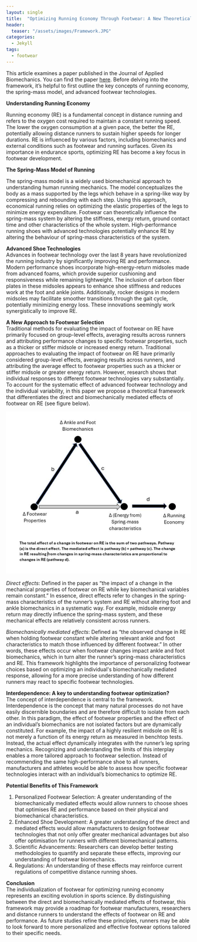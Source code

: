 ```yaml
---
layout: single
title:  "Optimizing Running Economy Through Footwear: A New Theoretical Framework"
header:
  teaser: "/assets/images/Framework.JPG"
categories: 
  - Jekyll
tags:
  - footwear
---
```

This article examines a paper published in the Journal of Applied Biomechanics. You can find the paper <a href="https://journals.humankinetics.com/view/journals/jab/41/1/article-p1.xml" target="_blank">here</a>. Before delving into the framework, it’s helpful to first outline the key concepts of running economy, the spring-mass model, and advanced footwear technologies.


**Understanding Running Economy**      

Running economy (RE) is a fundamental concept in distance running and refers to the oxygen cost required to maintain a constant running speed. The lower the oxygen consumption at a given pace, the better the RE, potentially allowing distance runners to sustain higher speeds for longer durations. RE is influenced by various factors, including biomechanics and external conditions such as footwear and running surfaces. Given its importance in endurance sports, optimizing RE has become a key focus in footwear development. 

**The Spring-Mass Model of Running**  

The spring-mass model is a widely used biomechanical approach to understanding human running mechanics. The model conceptualizes the body as a mass supported by the legs which behave in a spring-like way by compressing and rebounding with each step. Using this approach, economical running relies on optimizing the elastic properties of the legs to minimize energy expenditure. Footwear can theoretically influence the spring-mass system by altering the stiffness, energy return, ground contact time and other characteristics of the whole system. High-performance running shoes with advanced technologies potentially enhance RE by altering the behaviour of spring-mass characteristics of the system. 

**Advanced Shoe Technologies**    
Advances in footwear technology over the last 8 years have revolutionized the running industry by significantly improving RE and performance. Modern performance shoes incorporate high-energy-return midsoles made from advanced foams, which provide superior cushioning and responsiveness while remaining lightweight. The inclusion of carbon fiber plates in these midsoles appears to enhance shoe stiffness and reduces work at the foot and ankle joints. Additionally, rocker designs in modern midsoles may facilitate smoother transitions through the gait cycle, potentially minimizing energy loss. These innovations seemingly work synergistically to improve RE.  

**A New Approach to Footwear Selection**  
Traditional methods for evaluating the impact of footwear on RE have primarily focused on group-level effects, averaging results across runners and attributing performance changes to specific footwear properties, such as a thicker or stiffer midsole or increased energy return. 
Traditional approaches to evaluating the impact of footwear on RE have primarily considered group-level effects, averaging results across runners, and attributing the average effect to footwear properties such as a thicker or stiffer midsole or greater energy return. However, research shows that individual responses to different footwear technologies vary substantially. To account for the systematic effect of advanced footwear technology and the individual variability, in this paper we propose a theoretical framework that differentiates the direct and biomechanically mediated effects of footwear on RE (see figure below).    

![Framework](/assets/images/Framework.JPG)

*Direct effects*: Defined in the paper as “the impact of a change in the mechanical properties of footwear on RE while key biomechanical variables remain constant.” In essence, direct effects refer to changes in the spring-mass characteristics of the runner’s system and RE without altering foot and ankle biomechanics in a systematic way. For example, midsole energy return may directly influence the spring-mass system, and these mechanical effects are relatively consistent across runners.    

*Biomechanically mediated effects*: Defined as “the observed change in RE when holding footwear constant while altering relevant ankle and foot characteristics to match those influenced by different footwear.” In other words, these effects occur when footwear changes impact ankle and foot biomechanics, which in turn alter the runner’s spring-mass characteristics and RE.
This framework highlights the importance of personalizing footwear choices based on optimizing an individual's biomechanically mediated response, allowing for a more precise understanding of how different runners may react to specific footwear technologies.   

**Interdependence: A key to understanding footwear optimization?**    
The concept of interdependence is central to the framework. Interdependence is the concept that many natural processes do not have easily discernible boundaries and are therefore difficult to isolate from each other. In this paradigm, the effect of footwear properties and the effect of an individual’s biomechanics are not isolated factors but are dynamically constituted. For example, the impact of a highly resilient midsole on RE is not merely a function of its energy return as measured in benchtop tests. Instead, the actual effect dynamically integrates with the runner’s leg spring mechanics. Recognizing and understanding the limits of this interplay enables a more tailored approach to footwear selection. Instead of recommending the same high-performance shoe to all runners, manufacturers and athletes would be able to assess how specific footwear technologies interact with an individual’s biomechanics to optimize RE. 

**Potential Benefits of This Framework**  
1.	Personalized Footwear Selection: A greater understanding of the biomechanically mediated effects would allow runners to choose shoes that optimises RE and performance based on their physical and biomechanical characteristics.
2.	Enhanced Shoe Development: A greater understanding of the direct and mediated effects would allow manufacturers to design footwear technologies that not only offer greater mechanical advantages but also offer optimisation for runners with different biomechanical patterns.
3.	Scientific Advancements: Researchers can develop better testing methodologies to quantify and separate these effects, improving our understanding of footwear biomechanics.
4.	Regulations: An understanding of these effects may reinforce current regulations of competitive distance running shoes. 

**Conclusion**    
The individualization of footwear for optimizing running economy represents an exciting evolution in sports science. By distinguishing between the direct and biomechanically mediated effects of footwear, this framework may provide a roadmap for footwear manufacturers, researchers and distance runners to understand the effects of footwear on RE and performance. As future studies refine these principles, runners may be able to look forward to more personalized and effective footwear options tailored to their specific needs.
